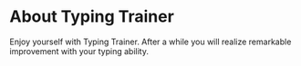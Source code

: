 About Typing Trainer
====================

Enjoy yourself with Typing Trainer.  After a while you will realize remarkable improvement with your typing ability.
